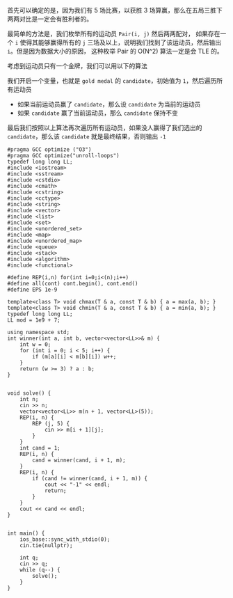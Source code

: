 首先可以确定的是，因为我们有 5 场比赛，以获胜 3 场算赢，那么在五局三胜下两两对比是一定会有胜利者的。

最简单的方法是，我们枚举所有的运动员 `Pair(i, j)` 然后两两配对，
如果存在一个 `i` 使得其能够赢得所有的 `j` 三场及以上，说明我们找到了该运动员，然后输出 `i`。但是因为数据大小的原因，
这种枚举 Pair 的 O(N^2) 算法一定是会 TLE 的。

考虑到运动员只有一个金牌，我们可以用以下的算法

我们开启一个变量，也就是 `gold medal` 的 `candidate`，初始值为 `1`，然后遍历所有运动员
- 如果当前运动员赢了 `candidate`，那么设 `candidate` 为当前的运动员
- 如果 `candidate` 赢了当前运动员，那么 `candidate` 保持不变

最后我们按照以上算法再次遍历所有运动员，如果没人赢得了我们选出的 `candidate`，那么该 `candidate` 就是最终结果，否则输出 `-1`

```
#pragma GCC optimize ("O3")
#pragma GCC optimize("unroll-loops")
typedef long long LL;
#include <iostream> 
#include <sstream> 
#include <cstdio> 
#include <cmath> 
#include <cstring> 
#include <cctype> 
#include <string> 
#include <vector> 
#include <list> 
#include <set> 
#include <unordered_set>
#include <map> 
#include <unordered_map>
#include <queue> 
#include <stack> 
#include <algorithm> 
#include <functional> 

#define REP(i,n) for(int i=0;i<(n);i++)
#define all(cont) cont.begin(), cont.end()
#define EPS 1e-9

template<class T> void chmax(T & a, const T & b) { a = max(a, b); } 
template<class T> void chmin(T & a, const T & b) { a = min(a, b); } 
typedef long long LL;
LL mod = 1e9 + 7;
 
using namespace std;
int winner(int a, int b, vector<vector<LL>>& m) {
    int w = 0;
    for (int i = 0; i < 5; i++) {
        if (m[a][i] < m[b][i]) w++;
    }
    return (w >= 3) ? a : b;
}


void solve() {
    int n;
    cin >> n;
    vector<vector<LL>> m(n + 1, vector<LL>(5));
    REP(i, n) {
        REP (j, 5) {
            cin >> m[i + 1][j];
        }
    }
    int cand = 1;
    REP(i, n) {
        cand = winner(cand, i + 1, m);
    }
    REP(i, n) {
        if (cand != winner(cand, i + 1, m)) {
            cout << "-1" << endl;
            return;
        }
    }
    cout << cand << endl; 
}


int main() {
    ios_base::sync_with_stdio(0);
    cin.tie(nullptr);
 
    int q;
    cin >> q;
    while (q--) {
        solve();
    }
}
```